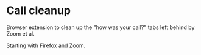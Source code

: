 # Call cleanup

Browser extension to clean up the "how was your call?" tabs left behind by Zoom et al.

Starting with Firefox and Zoom.
